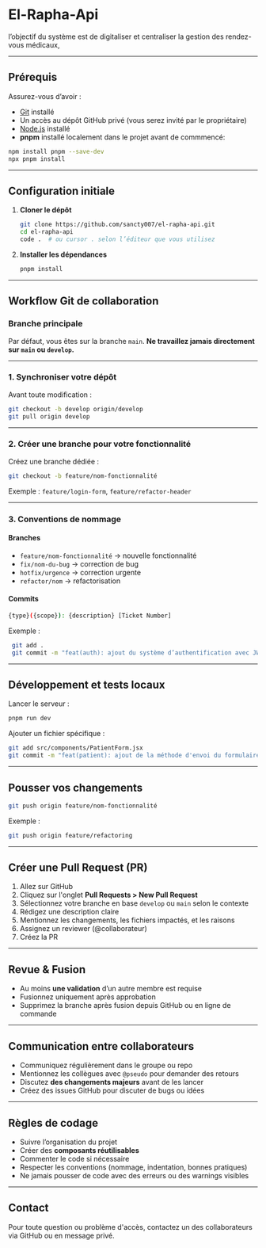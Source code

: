 # El-Rapha-Api

l’objectif du système est de digitaliser et centraliser la gestion des rendez-vous médicaux,

---

## Prérequis

Assurez-vous d’avoir :

- [Git](https://git-scm.com/downloads) installé
- Un accès au dépôt GitHub privé (vous serez invité par le propriétaire)
- [Node.js](https://nodejs.org/) installé
- **pnpm** installé localement dans le projet avant de commmencé:

```bash
npm install pnpm --save-dev
npx pnpm install
```

---

## Configuration initiale

1. **Cloner le dépôt**

   ```bash
   git clone https://github.com/sancty007/el-rapha-api.git
   cd el-rapha-api
   code .  # ou cursor . selon l’éditeur que vous utilisez
   ```

2. **Installer les dépendances**

   ```bash
   pnpm install
   ```

---

## Workflow Git de collaboration

### Branche principale

Par défaut, vous êtes sur la branche `main`. **Ne travaillez jamais directement sur `main` ou `develop`.**

---

### 1. Synchroniser votre dépôt

Avant toute modification :

```bash
git checkout -b develop origin/develop
git pull origin develop
```

---

### 2. Créer une branche pour votre fonctionnalité

Créez une branche dédiée :

```bash
git checkout -b feature/nom-fonctionnalité
```

Exemple : `feature/login-form`, `feature/refactor-header`

---

### 3. Conventions de nommage

#### Branches

- `feature/nom-fonctionnalité` → nouvelle fonctionnalité
- `fix/nom-du-bug` → correction de bug
- `hotfix/urgence` → correction urgente
- `refactor/nom` → refactorisation

#### Commits

```bash
{type}({scope}): {description} [Ticket Number]
```

Exemple :

```bash
 git add .
 git commit -m "feat(auth): ajout du système d’authentification avec JWT #SCRUM-5"
```

---

## Développement et tests locaux

Lancer le serveur :

```bash
pnpm run dev
```

Ajouter un fichier spécifique :

```bash
git add src/components/PatientForm.jsx
git commit -m "feat(patient): ajout de la méthode d'envoi du formulaire"
```

---

## Pousser vos changements

```bash
git push origin feature/nom-fonctionnalité
```

Exemple :

```bash
git push origin feature/refactoring
```

---

## Créer une Pull Request (PR)

1. Allez sur GitHub
2. Cliquez sur l'onglet **Pull Requests > New Pull Request**
3. Sélectionnez votre branche en base `develop` ou `main` selon le contexte
4. Rédigez une description claire
5. Mentionnez les changements, les fichiers impactés, et les raisons
6. Assignez un reviewer (@collaborateur)
7. Créez la PR

---

## Revue & Fusion

- Au moins **une validation** d’un autre membre est requise
- Fusionnez uniquement après approbation
- Supprimez la branche après fusion depuis GitHub ou en ligne de commande

---

## Communication entre collaborateurs

- Communiquez régulièrement dans le groupe ou repo
- Mentionnez les collègues avec `@pseudo` pour demander des retours
- Discutez **des changements majeurs** avant de les lancer
- Créez des issues GitHub pour discuter de bugs ou idées

---

## Règles de codage

- Suivre l’organisation du projet
- Créer des **composants réutilisables**
- Commenter le code si nécessaire
- Respecter les conventions (nommage, indentation, bonnes pratiques)
- Ne jamais pousser de code avec des erreurs ou des warnings visibles

---

## Contact

Pour toute question ou problème d'accès, contactez un des collaborateurs via GitHub ou en message privé.
